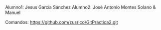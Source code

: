 Alumno1: Jesus García Sánchez
Alumno2: José Antonio Montes Solano & Manuel 

Comandos:
https://github.com/zusrico/GitPractica2.git

